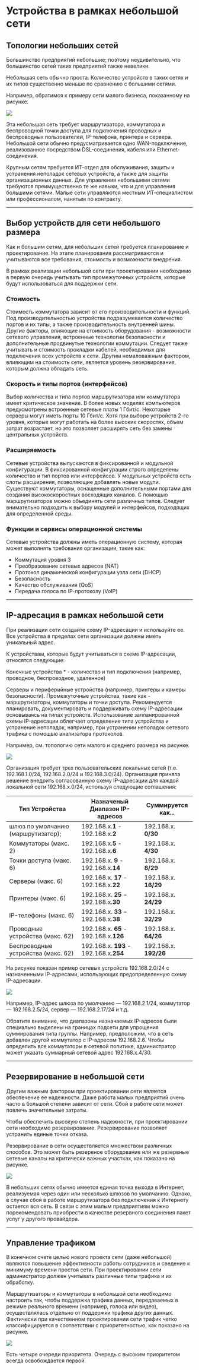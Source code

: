 # Устройства в рамках небольшой сети

<!-- 17.1.1 -->

## Топологии небольших сетей

Большинство предприятий небольшие; поэтому неудивительно, что большинство сетей таких предприятий также невелики.

Небольшая сеть обычно проста. Количество устройств в таких сетях и их типов существенно меньше по сравнению с большими сетями.

Например, обратимся к примеру сети малого бизнеса, показанному на рисунке.

![](./assets/17.1.1.jpg)
<!-- /courses/itn-dl/aeeda3d0-34fa-11eb-ad9a-f74babed41a6/af2555a0-34fa-11eb-ad9a-f74babed41a6/assets/2e869103-1c25-11ea-81a0-ffc2c49b96bc.svg -->

Эта небольшая сеть требует маршрутизатора, коммутатора и беспроводной точки доступа для подключения проводных и беспроводных пользователей, IP-телефона, принтера и сервера. Небольшой сети обычно предусматривается одно WAN-подключение, реализованное посредством DSL-соединения, кабеля или Ethernet-соединения.

Крупным сетям требуется ИТ-отдел для обслуживания, защиты и устранения неполадок сетевых устройств, а также для защиты организационных данных. Для управления небольшими сетями требуются преимущественно те же навыки, что и для управления большими сетями. Малые сети управляются местным ИТ-специалистом или профессионалом, нанятым по контракту.

***

<!-- 17.1.2 -->

## Выбор устройств для сети небольшого размера

Как и большим сетям, для небольших сетей требуется планирование и проектирование. На этапе планирования рассматриваются и учитываются все требования, стоимость и возможности внедрения.

В рамках реализации небольшой сети при проектировании необходимо в первую очередь учитывать тип промежуточных устройств, которые будут использоваться для поддержки сети.

### **Стоимость**

Стоимость коммутатора зависит от его производительности и функций. Под производительностью устройства подразумевается количество портов и их типы, а также производительность внутренней шины. Другие факторы, влияющие на стоимость оборудования - возможности сетевого управления, встроенные технологии безопасности и дополнительные продвинутые технологии коммутации. Следует также учитывать и стоимость прокладки кабелей, необходимых для подключения всех устройств к сети. Другим немаловажным фактором, влияющим на стоимость сети, является уровень резервирования, которым должна обладать сеть.

### **Скорость и типы портов (интерфейсов)**

Выбор количества и типа портов маршрутизатора или коммутатора имеет критическое значение. В более новых моделях компьютеров предусмотрены встроенные сетевые платы 1 Гбит/с. Некоторые серверы могут иметь порты 10 Гбит/с. Хотя при выборе устройств 2-го уровня, которые могут работать на более высоких скоростях, объем затрат возрастает, но это позволяет расширять сеть без замены центральных устройств.

### **Расширяемость**

Сетевые устройства выпускаются в фиксированной и модульной конфигурации. В фиксированной конфигурации строго определены количество и тип портов или интерфейсов. У модульных устройств есть слоты расширения, позволяющие добавлять новые модули. Существуют коммутаторы, оснащенные дополнительными портами для создания высокоскоростных восходящих каналов. С помощью маршрутизаторов можно объединять сети различных типов. Следует внимательно подходить к выбору модулей и интерфейсов, подходящих для определенной среды.

### **Функции и сервисы операционной системы**

Сетевые устройства должны иметь операционную систему, которая может выполнять требования организации, такие как:

- Коммутация уровня 3
- Преобразование сетевых адресов (NAT)
- Протокол динамической конфигурации узла сети (DHCP)
- Безопасность
- Качество обслуживания (QoS)
- Передача голоса по IP-протоколу (VoIP)

***

<!-- 17.1.3 -->

## IP-адресация в рамках небольшой сети
При реализации сети создайте схему IP-адресации и используйте ее. Все устройства в пределах сети организации должны иметь уникальный адрес.

К устройствам, которые будут учитываться в схеме IP-адресации, относятся следующие:

Конечные устройства * - количество и тип подключения (например, проводное, беспроводное, удаленное)

Серверы и периферийные устройства (например, принтеры и камеры безопасности).
Промежуточные устройства, такие как - маршрутизаторы, коммутаторы и точки доступа.
Рекомендуется планировать, документировать и поддерживать схему IP-адресации основываясь на типах устройств. Использование запланированной схемы IP-адресации облегчает определение типа устройства и устранение неполадок, например, при устранении неполадок сетевого трафика с помощью анализатора протоколов.

Например, см. топологию сети малого и среднего размера на рисунке.

![](./assets/17.1.3-1.jpg)
<!-- /courses/itn-dl/aeeda3d0-34fa-11eb-ad9a-f74babed41a6/af2555a0-34fa-11eb-ad9a-f74babed41a6/assets/2e872d43-1c25-11ea-81a0-ffc2c49b96bc.svg -->

Организация требует трех пользовательских локальных сетей (т.е. 192.168.1.0/24, 192.168.2.0/24 и 192.168.3.0/24). Организация приняла решение внедрить согласованную схему IP-адресации для каждой локальной сети 192.168.x.0/24, используя следующие соглашения:

|Тип Устройства|Назначеный Диапазон IP-адресов| Суммируется как...|
|-|-|-|
|шлюз по умолчанию (маршрутизатор);|	192.168.x.**1** - 192.168.х.**2**|	192.168.х. **0/30**|
|Коммутаторы (макс. 2)|	192.168.х.**5** - 192.168.х.**6**|	192.168.х. **4/30**|
|Точки доступа (макс. 6)|	192.168.х. **9** - 192.168.x.**14**|	192.168.х. **8/29**|
|Серверы (макс. 6)|	192.168.х. **17** − 192.168.х.**22**|	192.168.х. **16/29**|
|Принтеры (макс. 6)|	192.168.х. **25** − 192.168.х.**30**|	192.168.х. **24/29**|
|IP-телефоны (макс. 6)|	192.168.х. **33** − 192.168.х.**38**|	192.168.х. **32/29**|
|Проводные устройства (макс. 62)|	192.168.х. **65** - 192.168.х.**126**|	192.168.х. **64/26**|
|Беспроводные устройства (макс. 62)|	192.168.х. **193** - 192.168.х.**254**|	192.168.х. **192/26**|

На рисунке показан пример сетевых устройств 192.168.2.0/24 с назначенными IP-адресами, использующих предопределенную схему IP-адресации.

![](./assets/17.1.3-2.jpg)
<!-- /courses/itn-dl/aeeda3d0-34fa-11eb-ad9a-f74babed41a6/af2555a0-34fa-11eb-ad9a-f74babed41a6/assets/2e87c982-1c25-11ea-81a0-ffc2c49b96bc.svg -->

Например, IP-адрес шлюза по умолчанию — 192.168.2.1/24, коммутатор — 192.168.2.5/24, сервер — 192.168.2.17/24 и т.д.

Обратите внимание, что диапазоны назначаемых IP-адресов были специально выделены на границах подсети для упрощения суммирования типа группы. Например, предположим, что в сеть добавлен другой коммутатор с IP-адресом 192.168.2.6. Чтобы определить все коммутаторы в сетевой политике, администратор может указать суммарный сетевой адрес 192.168.x.4/30.

***

<!-- 17.1.4 -->

## Резервирование в небольшой сети

Другим важным фактором при проектировании сети является обеспечение ее надежности. Даже работа малых предприятий очень часто в большой степени зависит от сети. Сбой в работе сети может повлечь значительные затраты.

Чтобы обеспечить высокую степень надежности, при проектировании сети необходимо резервирование. Резервирование позволяет устранить единые точки отказа.

Резервирование в сети осуществляется множеством различных способов. Это может быть резервное оборудование или же резервные сетевые каналы на критически важных участках, как показано на рисунке.

![](./assets/17.1.4.jpg)
<!-- /courses/itn-dl/aeeda3d0-34fa-11eb-ad9a-f74babed41a6/af2555a0-34fa-11eb-ad9a-f74babed41a6/assets/2e87f093-1c25-11ea-81a0-ffc2c49b96bc.svg -->

В небольших сетях обычно имеется единая точка выхода в Интернет, реализуемая через один или несколько шлюзов по умолчанию. Однако, в случае сбоя в работе маршрутизатора без подключения к Интернету остается вся сеть. В связи с этим малым предприятиям можно порекомендовать приобрести в качестве резервного соединения пакет услуг у другого провайдера.

***

<!-- 17.1.5 -->

## Управление трафиком

В конечном счете целью нового проекта сети (даже небольшой) являются повышение эффективности работы сотрудников и сведение к минимуму времени простоя сети. При проектировании сети администратор должен учитывать различные типы трафика и их обработку.

Маршрутизаторы и коммутаторы в небольшой сети необходимо настроить так, чтобы поддержка трафика данных, передаваемых в режиме реального времени (например, голоса или видео), осуществлялась отдельно от поддержки трафика других данных. Фактически при качественном проектировании сети трафик четко классифицируется в соответствии с приоритетностью, как показано на рисунке.

![](./assets/17.1.5.jpg)
<!-- /courses/itn-dl/aeeda3d0-34fa-11eb-ad9a-f74babed41a6/af2555a0-34fa-11eb-ad9a-f74babed41a6/assets/2e8817a5-1c25-11ea-81a0-ffc2c49b96bc.svg -->

Есть четыре очереди приоритета. Очередь с высоким приоритетом всегда освобождается первой.

<!-- 17.1.6 quiz -->
